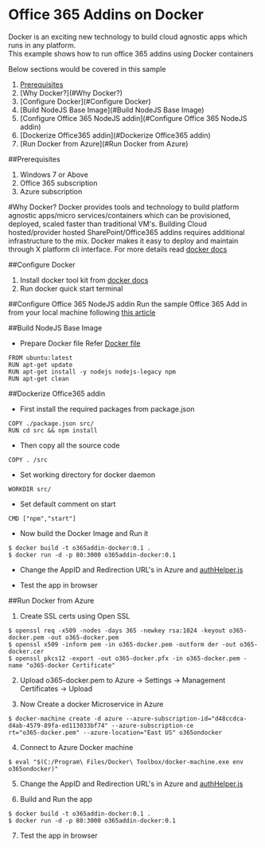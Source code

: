 # Office 365 Addins on Docker

Docker is an exciting new technology to build cloud agnostic apps which runs in any platform.  
This example shows how to run office 365 addins using Docker containers 

Below sections would be covered in this sample

1. [Prerequisites](#Prerequisites)
2. [Why Docker?](#Why Docker?)
3. [Configure Docker](#Configure Docker)
4. [Build NodeJS Base Image](#Build NodeJS Base Image)
5. [Configure Office 365 NodeJS addin](#Configure Office 365 NodeJS addin)
6. [Dockerize Office365 addin](#Dockerize Office365 addin)
7. [Run Docker from Azure](#Run Docker from Azure)

##Prerequisites
1. Windows 7 or Above
2. Office 365 subscription
3. Azure subscription

#Why Docker?
Docker provides tools and technology to build platform agnostic apps/micro services/containers which can be provisioned, deployed, scaled faster than traditional VM's.
Building Cloud hosted/provider hosted SharePoint/Office365 addins requires additional infrastructure to the mix. Docker makes it easy to deploy and maintain through X platform cli interface.
For more details read [docker docs](https://docs.docker.com/)


##Configure Docker
1. Install docker tool kit from [docker docs](https://docs.docker.com/engine/installation/windows/)
2. Run docker quick start terminal

##Configure Office 365 NodeJS addin
Run the sample Office 365 Add in from your local machine following [this article](https://github.com/OfficeDev/O365-Nodejs-Microsoft-Graph-Connect#configure-and-run-the-app)

##Build NodeJS Base Image

* Prepare Docker file
Refer [Docker file](./DockerFile) 

```
FROM ubuntu:latest
RUN apt-get update
RUN apt-get install -y nodejs nodejs-legacy npm
RUN apt-get clean
```

##Dockerize Office365 addin

* First install the required packages from package.json
```
COPY ./package.json src/
RUN cd src && npm install
```

* Then copy all the source code
```
COPY . /src
```

* Set working directory for docker daemon
```
WORKDIR src/
```

* Set default comment on start
```
CMD ["npm","start"]
```
* Now build the Docker Image and Run it

```
$ docker build -t o365addin-docker:0.1 .
$ docker run -d -p 80:3000 o365addin-docker:0.1
```

* Change the AppID and Redirection URL's in Azure and [authHelper.js](./authHelper.js)

* Test the app in browser

##Run Docker from Azure
1) Create SSL certs using Open SSL
```
$ openssl req -x509 -nodes -days 365 -newkey rsa:1024 -keyout o365-docker.pem -out o365-docker.pem
$ openssl x509 -inform pem -in o365-docker.pem -outform der -out o365-docker.cer
$ openssl pkcs12 -export -out o365-docker.pfx -in o365-docker.pem -name "o365-docker Certificate"
```
2) Upload o365-docker.pem to Azure -> Settings -> Management Certificates -> Upload

3) Now Create a docker Microservice in Azure
```
$ docker-machine create -d azure --azure-subscription-id="d48ccdca-d4ab-4579-89fa-ed113033bf74" --azure-subscription-ce
rt="o365-docker.pem" --azure-location="East US" o365ondocker
```
4) Connect to Azure Docker machine

```
$ eval "$(C:/Program\ Files/Docker\ Toolbox/docker-machine.exe env o365ondocker)"
```

5) Change the AppID and Redirection URL's in Azure and [authHelper.js](./authHelper.js)

6) Build and Run the app
```
$ docker build -t o365addin-docker:0.1 .
$ docker run -d -p 80:3000 o365addin-docker:0.1
```
7) Test the app in browser
